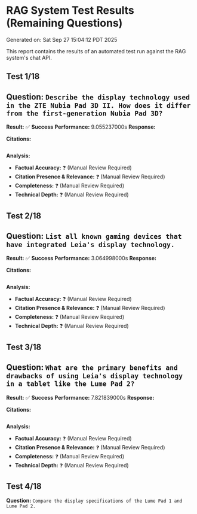 # RAG System Test Results (Remaining Questions)
Generated on: Sat Sep 27 15:04:12 PDT 2025

This report contains the results of an automated test run against the RAG system's chat API.

## Test 1/18
**Question:** `Describe the display technology used in the ZTE Nubia Pad 3D II. How does it differ from the first-generation Nubia Pad 3D?`
---
**Result:** ✅ **Success**
**Performance:** 9.055237000s
**Response:**


**Citations:**
```json

```

**Analysis:**
*   **Factual Accuracy:** ❓ (Manual Review Required)
*   **Citation Presence & Relevance:** ❓ (Manual Review Required)
*   **Completeness:** ❓ (Manual Review Required)
*   **Technical Depth:** ❓ (Manual Review Required)

## Test 2/18
**Question:** `List all known gaming devices that have integrated Leia's display technology.`
---
**Result:** ✅ **Success**
**Performance:** 3.064998000s
**Response:**


**Citations:**
```json

```

**Analysis:**
*   **Factual Accuracy:** ❓ (Manual Review Required)
*   **Citation Presence & Relevance:** ❓ (Manual Review Required)
*   **Completeness:** ❓ (Manual Review Required)
*   **Technical Depth:** ❓ (Manual Review Required)

## Test 3/18
**Question:** `What are the primary benefits and drawbacks of using Leia's display technology in a tablet like the Lume Pad 2?`
---
**Result:** ✅ **Success**
**Performance:** 7.821839000s
**Response:**


**Citations:**
```json

```

**Analysis:**
*   **Factual Accuracy:** ❓ (Manual Review Required)
*   **Citation Presence & Relevance:** ❓ (Manual Review Required)
*   **Completeness:** ❓ (Manual Review Required)
*   **Technical Depth:** ❓ (Manual Review Required)

## Test 4/18
**Question:** `Compare the display specifications of the Lume Pad 1 and Lume Pad 2.`
